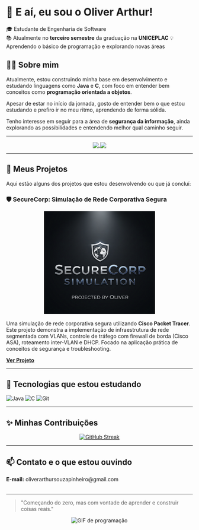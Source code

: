 # 👋 E aí, eu sou o Oliver Arthur!

🎓 Estudante de Engenharia de Software  
📚 Atualmente no **terceiro semestre** da graduação na **UNICEPLAC** 💡 Aprendendo o básico de programação e explorando novas áreas

## 👨‍💻 Sobre mim

Atualmente, estou construindo minha base em desenvolvimento e estudando linguagens como **Java** e **C**, com foco em entender bem conceitos como **programação orientada a objetos**.

Apesar de estar no início da jornada, gosto de entender bem o que estou estudando e prefiro ir no meu ritmo, aprendendo de forma sólida.

Tenho interesse em seguir para a área de **segurança da informação**, ainda explorando as possibilidades e entendendo melhor qual caminho seguir.

---

<p align="center">
  <a href="https://github.com/anuraghazra/github-readme-stats">
    <img align="center" src="https://github-readme-stats.vercel.app/api?username=SainthixOli&show_icons=true&theme=radical&include_all_commits=true&count_private=true"/>
  </a>
  <a href="https://github.com/anuraghazra/github-readme-stats">
    <img align="center" src="https://github-readme-stats.vercel.app/api/top-langs/?username=SainthixOli&layout=compact&langs_count=7&theme=radical"/>
  </a>
</p>

---

## 🚧 Meus Projetos

Aqui estão alguns dos projetos que estou desenvolvendo ou que já concluí:

### 🛡️ SecureCorp: Simulação de Rede Corporativa Segura

<p align="center">
  <a href="https://github.com/SainthixOli/secure-corp">
    <img src="https://github.com/SainthixOli/secure-corp/blob/main/img/SecureCorpLogo.png?raw=true" alt="SecureCorp Logo" width="300px">
  </a>
</p>

Uma simulação de rede corporativa segura utilizando **Cisco Packet Tracer**. Este projeto demonstra a implementação de infraestrutura de rede segmentada com VLANs, controle de tráfego com firewall de borda (Cisco ASA), roteamento inter-VLAN e DHCP. Focado na aplicação prática de conceitos de segurança e troubleshooting.

**[Ver Projeto](https://github.com/SainthixOli/secure-corp)**

---

## 🧰 Tecnologias que estou estudando

<p align="left">
  <img src="https://img.shields.io/badge/-Java-007396?logo=java&logoColor=white" alt="Java">
  <img src="https://img.shields.io/badge/-C-00599C?logo=c&logoColor=white" alt="C">
  <img src="https://img.shields.io/badge/-Git-F05032?logo=git&logoColor=white" alt="Git">
</p>

---

## ✨ Minhas Contribuições

<div align="center">
  <a href="https://github.com/SainthixOli">
    <img src="https://streak-stats.demolab.com/?user=SainthixOli&theme=radical&hide_border=true" alt="GitHub Streak" />
  </a>
</div>

---

## 📫 Contato e o que estou ouvindo

<p align="left">
  <strong>E-mail:</strong> oliverarthursouzapinheiro@gmail.com
  <br><br>
</p>

---

> "Começando do zero, mas com vontade de aprender e construir coisas reais."
<div align="center">
    <img       src="https://media1.giphy.com/media/v1.Y2lkPTc5MGI3NjExZzFucnByaHh3NGppazd6OGRyZTM1OWYxMDB6aWl3amcxaGxibTc5NSZlcD12MV9pbnRlcm5hbF9naWZfYnlfaWQmY3Q9Zw/78XCFBGOlS6keY1Bil/giphy.gif" alt="GIF de programação" width="350">
  </div>
